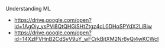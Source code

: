 Understanding ML
* https://drive.google.com/open?id=1AgOiy_ysPVl8QtQHGiSHtZtgz4cL0DHoSPYdX2LiBiw
* https://drive.google.com/open?id=14XzlFVHnB2CdSyV9uY_wFCrkBjtXM2Nr6yQi4wKCWcI 
